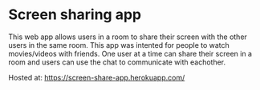 # Screen sharing app
This web app allows users in a room to share their screen with the other users in the same room. This app was intented for people to watch movies/videos with friends. One user at a time can share their screen in a room and users can use the chat to communicate with eachother. 

Hosted at: https://screen-share-app.herokuapp.com/
